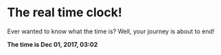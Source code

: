 # The real time clock!

Ever wanted to know what the time is? Well, your journey is about to end!

**The time is Dec 01, 2017, 03:02**